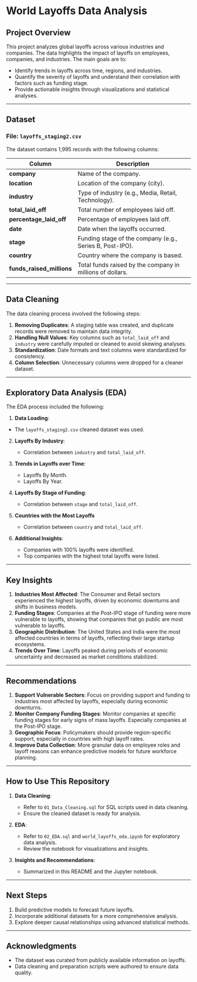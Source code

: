 # World Layoffs Data Analysis

## Project Overview
This project analyzes global layoffs across various industries and companies. The data highlights the impact of layoffs on employees, companies, and industries. The main goals are to:

- Identify trends in layoffs across time, regions, and industries.
- Quantify the severity of layoffs and understand their correlation with factors such as funding stage.
- Provide actionable insights through visualizations and statistical analyses.

---

## Dataset

### File: `layoffs_staging2.csv`
The dataset contains 1,995 records with the following columns:

| Column                  | Description                                                               |
|-------------------------|---------------------------------------------------------------------------|
| **company**             | Name of the company.                                                      |
| **location**            | Location of the company (city).                                           |
| **industry**            | Type of industry (e.g., Media, Retail, Technology).                       |
| **total_laid_off**      | Total number of employees laid off.                                       |
| **percentage_laid_off** | Percentage of employees laid off.                                         |
| **date**                | Date when the layoffs occurred.                                           |
| **stage**               | Funding stage of the company (e.g., Series B, Post-IPO).                  |
| **country**             | Country where the company is based.                                       |
| **funds_raised_millions** | Total funds raised by the company in millions of dollars.                |

---

## Data Cleaning
The data cleaning process involved the following steps:
1. **Removing Duplicates**: A staging table was created, and duplicate records were removed to maintain data integrity.
2. **Handling Null Values**: Key columns such as `total_laid_off` and `industry` were carefully imputed or cleaned to avoid skewing analyses.
3. **Standardization**: Date formats and text columns were standardized for consistency.
4. **Column Selection**: Unnecessary columns were dropped for a cleaner dataset.

---

## Exploratory Data Analysis (EDA)
The EDA process included the following:

1. **Data Loading**:
  - The `layoffs_staging2.csv` cleaned dataset was used.
    
2. **Layoffs By Industry**:
   - Correlation between `industry` and `total_laid_off`.
   
3. **Trends in Layoffs over Time**:
   - Layoffs By Month.
   - Layoffs By Year.

4. **Layoffs By Stage of Funding**:
   - Correlation between `stage` and `total_laid_off`.
  
5. **Countries with the Most Layoffs**
   - Correlation between `country` and `total_laid_off`.

6. **Additional Insights**:
   - Companies with 100% layoffs were identified.
   - Top companies with the highest total layoffs were listed.

---

## Key Insights
1. **Industries Most Affected**: The Consumer and Retail sectors experienced the highest layoffs, driven by economic downturns and shifts in business models.
2. **Funding Stages**: Companies at the Post-IPO stage of funding were more vulnerable to layoffs, showing that companies that go public are most vulnerable to layoffs.
3. **Geographic Distribution**: The United States and India were the most affected countries in terms of layoffs, reflecting their large startup ecosystems.
4. **Trends Over Time**: Layoffs peaked during periods of economic uncertainty and decreased as market conditions stabilized.

---

## Recommendations
1. **Support Vulnerable Sectors**: Focus on providing support and funding to industries most affected by layoffs, especially during economic downturns.
2. **Monitor Company Funding Stages**: Monitor companies at specific funding stages for early signs of mass layoffs. Especially companies at the Post-IPO stage.
3. **Geographic Focus**: Policymakers should provide region-specific support, especially in countries with high layoff rates.
4. **Improve Data Collection**: More granular data on employee roles and layoff reasons can enhance predictive models for future workforce planning.

---

## How to Use This Repository
1. **Data Cleaning**:
   - Refer to `01_Data_Cleaning.sql` for SQL scripts used in data cleaning.
   - Ensure the cleaned dataset is ready for analysis.

2. **EDA**:
   - Refer to `02_EDA.sql` and `world_layoffs_eda.ipynb` for exploratory data analysis.
   - Review the notebook for visualizations and insights.

3. **Insights and Recommendations**:
   - Summarized in this README and the Jupyter notebook.

---

## Next Steps
1. Build predictive models to forecast future layoffs.
2. Incorporate additional datasets for a more comprehensive analysis.
3. Explore deeper causal relationships using advanced statistical methods.

---

## Acknowledgments
- The dataset was curated from publicly available information on layoffs.
- Data cleaning and preparation scripts were authored to ensure data quality.

